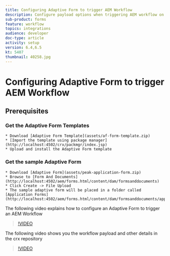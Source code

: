 ```yaml
---
title: Configuring Adaptive Form to trigger AEM Workflow
description: Configure payload options when triggering AEM workflow on form submission
sub-product: forms
feature: workflow
topics: integrations
audience: developer
doc-type: article
activity: setup
version: 6.4,6.5
kt: 5407
thumbnail: 40258.jpg
---
```


# Configuring Adaptive Form to trigger AEM Workflow

## Prerequisites

### Get the Adaptive Form Templates

    * Download [Adaptive Form Template](assets/af-form-template.zip)
    * [Import the template using package manager](http://localhost:4502/crx/packmgr/index.jsp)
    * Upload and install the Adaptive Form template

### Get the sample Adaptive Form

    * Download [Adaptive Form](assets/peak-application-form.zip) 
    * Browse to [Form And Documents](http://localhost:4502/aem/forms.html/content/dam/formsanddocuments)
    * Click Create -> File Upload
    * The sample adaptive form will be placed in a folder called [Application Forms](http://localhost:4502/aem/forms.html/content/dam/formsanddocuments/applicationforms)

The following video explains how to configure an Adaptive Form to trigger an AEM Workflow
>[!VIDEO](https://video.tv.adobe.com/v/40258/?quality=9&learn=on)

The following video shows you the workflow payload and other details in the crx repository

>[!VIDEO](https://video.tv.adobe.com/v/40259/?quality=9&learn=on)


